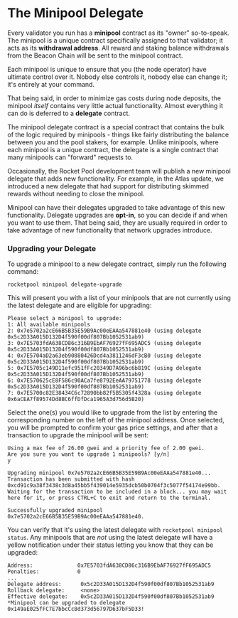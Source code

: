 # The Minipool Delegate

Every validator you run has a **minipool** contract as its "owner" so-to-speak.
The minipool is a unique contract specifically assigned to that validator; it acts as its **withdrawal address**.
All reward and staking balance withdrawals from the Beacon Chain will be sent to the minipool contract.

Each minipool is unique to ensure that you (the node operator) have ultimate control over it.
Nobody else controls it, nobody else can change it; it's entirely at your command.

That being said, in order to minimize gas costs during node deposits, the minipool *itself* contains very little actual functionality.
Almost everything it can do is deferred to a **delegate** contract.

The minipool delegate contract is a special contract that contains the bulk of the logic required by minipools - things like fairly distributing the balance between you and the pool stakers, for example.
Unlike minipools, where each minipool is a unique contract, the delegate is a single contract that many minipools can "forward" requests to.

Occasionally, the Rocket Pool development team will publish a new minipool delegate that adds new functionality.
For example, in the Atlas update, we introduced a new delegate that had support for distributing skimmed rewards without needing to close the minipool.

Minipool can have their delegates upgraded to take advantage of this new functionality.
Delegate upgrades are **opt-in**, so you can decide if and when you want to use them.
That being said, they are usually required in order to take advantage of new functionality that network upgrades introduce.


### Upgrading your Delegate

To upgrade a minipool to a new delegate contract, simply run the following command:

```
rocketpool minipool delegate-upgrade
```

This will present you with a list of your minipools that are not currently using the latest delegate and are eligible for upgrading:

```
Please select a minipool to upgrade:
1: All available minipools
2: 0x7e5702a2cE66B5B35E59B9Ac00eEAAa547881e40 (using delegate 0x5c2D33A015D132D4f590f00df807Bb1052531ab9)
3: 0x7E5703fdA638CD86c316B9EbAF76927fF695ADC5 (using delegate 0x5c2D33A015D132D4f590f00df807Bb1052531ab9)
4: 0x7E5704aD2a63eb90880426Dcd4a3811246dF3cB0 (using delegate 0x5c2D33A015D132D4f590f00df807Bb1052531ab9)
5: 0x7E5705c149D11efc951fFc20349D7A96bc6b819C (using delegate 0x5c2D33A015D132D4f590f00df807Bb1052531ab9)
6: 0x7E570625cE8F586c90ACa7fe8792EeAA79751778 (using delegate 0x5c2D33A015D132D4f590f00df807Bb1052531ab9)
7: 0x7E5700c82E38434C6c72890bb82f5B5305f4328a (using delegate 0x6aCEA7f89574Dd8BC6ffDfDca1965A3d756d5B20)
```

Select the one(s) you would like to upgrade from the list by entering the corresponding number on the left of the minipool address.
Once selected, you will be prompted to confirm your gas price settings, and after that a transaction to upgrade the minipool will be sent:

```
Using a max fee of 26.00 gwei and a priority fee of 2.00 gwei.
Are you sure you want to upgrade 1 minipools? [y/n]
y

Upgrading minipool 0x7e5702a2cE66B5B35E59B9Ac00eEAAa547881e40...
Transaction has been submitted with hash 0xcd91c9a38f3438c3d8a45bb5f439014e5935dcb50b0704f3c5077f54174e99bb.
Waiting for the transaction to be included in a block... you may wait here for it, or press CTRL+C to exit and return to the terminal.

Successfully upgraded minipool 0x7e5702a2cE66B5B35E59B9Ac00eEAAa547881e40.
```

You can verify that it's using the latest delegate with `rocketpool minipool status`.
Any minipools that are *not* using the latest delegate will have a yellow notification under their status letting you know that they can be upgraded:

```
Address:              0x7E5703fdA638CD86c316B9EbAF76927fF695ADC5
Penalties:            0
...
Delegate address:      0x5c2D33A015D132D4f590f00df807Bb1052531ab9
Rollback delegate:     <none>
Effective delegate:    0x5c2D33A015D132D4f590f00df807Bb1052531ab9
*Minipool can be upgraded to delegate 0x149aE025fFC7E7bbcCc8d373d56797D637bF5D33!
```
